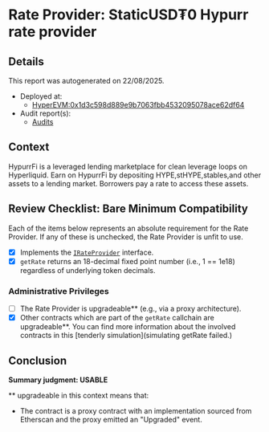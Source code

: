
# Rate Provider: StaticUSD₮0 Hypurr rate provider

## Details
This report was autogenerated on 22/08/2025.

- Deployed at:
    - [HyperEVM:0x1d3c598d889e9b7063fbb4532095078ace62df64](https://hyperevmscan.io/address/0x1d3c598d889e9b7063fbb4532095078ace62df64)
- Audit report(s):
    - [Audits](https://docs.hypurr.fi/introduction/security)

## Context
HypurrFi is a leveraged lending marketplace for clean leverage loops on Hyperliquid. Earn on HypurrFi by depositing HYPE,stHYPE,stables,and other assets to a lending market. Borrowers pay a rate to access these assets.

## Review Checklist: Bare Minimum Compatibility
Each of the items below represents an absolute requirement for the Rate Provider. If any of these is unchecked, the Rate Provider is unfit to use.

- [x] Implements the [`IRateProvider`](https://github.com/balancer/balancer-v2-monorepo/blob/bc3b3fee6e13e01d2efe610ed8118fdb74dfc1f2/pkg/interfaces/contracts/pool-utils/IRateProvider.sol) interface.
- [x] `getRate` returns an 18-decimal fixed point number (i.e., 1 == 1e18) regardless of underlying token decimals.

### Administrative Privileges
- [ ] The Rate Provider is upgradeable** (e.g., via a proxy architecture).
- [x] Other contracts which are part of the `getRate` callchain are upgradeable**. You can find more information
   about the involved contracts in this [tenderly simulation](simulating getRate failed.)

## Conclusion
**Summary judgment: USABLE**

** upgradeable in this context means that:
- The contract is a proxy contract with an implementation sourced from Etherscan and the proxy emitted an "Upgraded" event.
    
